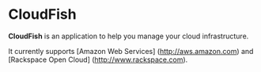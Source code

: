 CloudFish
==============

**CloudFish** is an application to help you manage your cloud infrastructure.

It currently supports [Amazon Web Services] (http://aws.amazon.com) and [Rackspace Open Cloud] (http://www.rackspace.com).